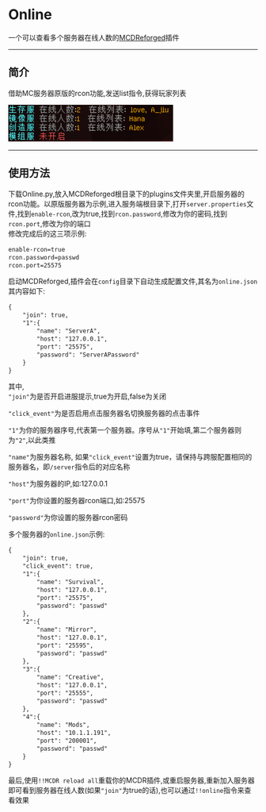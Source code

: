 # Online
一个可以查看多个服务器在线人数的[MCDReforged](https://github.com/Fallen-Breath/MCDReforged)插件

***
## 简介
借助MC服务器原版的rcon功能,发送list指令,获得玩家列表

![image](https://github.com/A-JiuA/Online/blob/master/pictures/1.png)

***
## 使用方法
下载Online.py,放入MCDReforged根目录下的plugins文件夹里,开启服务器的rcon功能。以原版服务器为示例,进入服务端根目录下,打开`server.properties`文件,找到`enable-rcon`,改为true,找到`rcon.password`,修改为你的密码,找到`rcon.port`,修改为你的端口  
修改完成后的这三项示例:
```
enable-rcon=true
rcon.password=passwd
rcon.port=25575
```
启动MCDReforged,插件会在`config`目录下自动生成配置文件,其名为`online.json`其内容如下:
```
{
    "join": true,
    "1":{
        "name": "ServerA",
        "host": "127.0.0.1",
        "port": "25575",
        "password": "ServerAPassword"
    }
}
```
其中,  
 `"join"`为是否开启进服提示,true为开启,false为关闭
 
 `"click_event"`为是否启用点击服务器名切换服务器的点击事件

 `"1"`为你的服务器序号,代表第一个服务器。序号从`"1"`开始填,第二个服务器则为`"2"`,以此类推

   `"name"`为服务器名称, 如果`"click_event"`设置为true，请保持与跨服配置相同的服务器名，即`/server`指令后的对应名称

   `"host"`为服务器的IP,如:127.0.0.1

   `"port"`为你设置的服务器rcon端口,如:25575

   `"password"`为你设置的服务器rcon密码

多个服务器的`online.json`示例:
```
{
    "join": true,
    "click_event": true,
    "1":{
        "name": "Survival",
        "host": "127.0.0.1",
        "port": "25575",
        "password": "passwd"
    },
    "2":{
        "name": "Mirror",
        "host": "127.0.0.1",
        "port": "25595",
        "password": "passwd"
    },
    "3":{
        "name": "Creative",
        "host": "127.0.0.1",
        "port": "25555",
        "password": "passwd"
    },
    "4":{
        "name": "Mods",
        "host": "10.1.1.191",
        "port": "200001",
        "password": "passwd"
    }
}
```
最后,使用`!!MCDR reload all`重载你的MCDR插件,或重启服务器,重新加入服务器即可看到服务器在线人数(如果`"join"`为true的话),也可以通过`!!online`指令来查看效果
